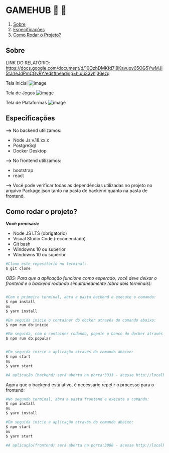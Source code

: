 # GAMEHUB :rocket: :rocket:
<ol>
        <li><a href="#sobre">Sobre</a></li>
        <li> <a href="#especificacoes">Especificações</a></li>
        <li> <a href="#comorodaroprojeto">Como Rodar o Projeto?</a> </li>
</ol>

<h2 id="sobre">Sobre</h2> 

LINK DO RELATÓRIO: https://docs.google.com/document/d/10OzhDMKfd7l8Kavuov05OG5YwMJi5tJrIeJdPmCGvRY/edit#heading=h.uu33yhj36ezq

Tela Inicial
![image](https://github.com/Nathaliall/game-library/assets/142734660/4fd816a4-2cbe-4477-909f-e5904e598163)

Tela de Jogos
![image](https://github.com/Nathaliall/game-library/assets/142734660/342e782a-3d27-4e5b-b3c9-e15e8b32562b)

Tela de Plataformas
![image](https://github.com/Nathaliall/game-library/assets/142734660/f48e03e9-4f1e-4c65-b4bc-64d91de12b1a)

<h2 id="especificacoes">Especificações</h2> 

<b>--></b> No backend utilizamos: 
    <ul>
    <li>Node Js v.18.xx.x</li>
    <li>PostgreSql</li>
    <li>Docker Desktop</li>
    </ul>
 <b>--></b> No frontend utilizamos: 
      <ul>
    <li> bootstrap</li>
    <li> react</li>
    </ul>
    
 <b>--></b> Você pode verificar todas as dependências utilizadas no projeto no arquivo Package.json tanto na pasta de backend quanto na pasta de frontend. 
    
 
<h2 id="comorodaroprojeto">Como rodar o projeto?</h2>

<b>Você precisará:</b>
<ul>
    <li>Node JS LTS (obrigatório)</li>
    <li>Visual Studio Code (recomendado)</li>
    <li>Git bash </li>
    <li>Windowns 10 ou superior</li>
    <li>Windowns 10 ou superior</li>
</ul>

``` bash
#Clone este repositório no terminal:
$ git clone 
``` 
*OBS: Para que a aplicação funcione como esperado, você deve deixar o frontend e o backend rodando simultaneamente (abra dois terminais):*

``` bash

#Com o primeiro terminal, abra a pasta backend e execute o comando:
$ npm install
ou
$ yarn install

#Em seguida inicie o container do docker através do comando abaixo:
$ npm run db:inicio

#Em seguida, com o container rodando, popule o banco do docker através do comando abaixo:
$ npm run db:popular


#Em seguida inicie a aplicação através do comando abaixo:
$ npm start
ou
$ yarn start

#A aplicação (backend) será aberta na porta:3333 - acesse http://localhost:3333. 
```
Agora que o backend está ativo, é necessário repetir o processo para o frontend: 

```bash
#No segundo terminal, abra a pasta frontend e execute o comando:
$ npm install
ou
$ yarn install

#Em seguida inicie a aplicação através do comando abaixo:
$ npm start
ou
$ yarn start

#A aplicação(frontend) será aberta na porta:3000 - acesse http://localhost:3000. 
```
